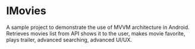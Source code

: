 # IMovies
A sample project to demonstrate the use of MVVM architecture in Android. Retrieves movies list from API shows it to the user, makes movie favorite, plays trailer, advanced searching, advanced UI/UX.
